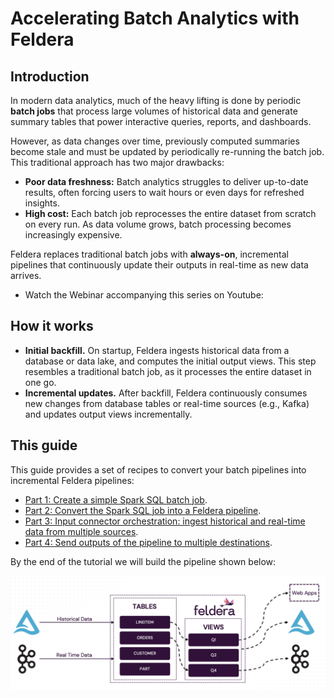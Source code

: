 # Accelerating Batch Analytics with Feldera

## Introduction

In modern data analytics, much of the heavy lifting is done by periodic **batch
jobs** that process large volumes of historical data and generate summary tables
that power interactive queries, reports, and dashboards.

However, as data changes over time, previously computed summaries become stale
and must be updated by periodically re-running the batch job. This traditional
approach has two major drawbacks:

* **Poor data freshness:**  Batch analytics struggles to deliver up-to-date
  results, often forcing users to wait hours or even days for refreshed
insights.
* **High cost:** Each batch job reprocesses the entire dataset from scratch on
  every run. As data volume grows, batch processing becomes increasingly
expensive.

Feldera replaces traditional batch jobs with **always-on**, incremental
pipelines that continuously update their outputs in real-time as new data
arrives.

- Watch the Webinar accompanying this series on Youtube:

<LiteYouTubeEmbed id="rcq3vqcSLeY" />

## How it works

* **Initial backfill.** On startup, Feldera ingests historical data from a
  database or data lake, and computes the initial output views.  This step
resembles a traditional batch job, as it processes the entire dataset in one go.
* **Incremental updates.** After backfill, Feldera continuously consumes new
  changes from database tables or real-time sources (e.g., Kafka) and updates
output views incrementally.

## This guide

This guide provides a set of recipes to convert your batch pipelines into
incremental Feldera pipelines:

* [Part 1: Create a simple Spark SQL batch job](/use_cases/batch/part1/).
* [Part 2: Convert the Spark SQL job into a Feldera pipeline](/use_cases/batch/part2/).
* [Part 3: Input connector orchestration: ingest historical and real-time data
  from multiple sources](/use_cases/batch/part3/).
* [Part 4: Send outputs of the pipeline to multiple destinations](/use_cases/batch/part4/).

By the end of the tutorial we will build the pipeline shown below:

![Data Flow Architecture](./main-arch.png)
